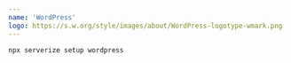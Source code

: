 ```yaml
---
name: 'WordPress'
logo: https://s.w.org/style/images/about/WordPress-logotype-wmark.png
---
```


```sh
npx serverize setup wordpress
```
